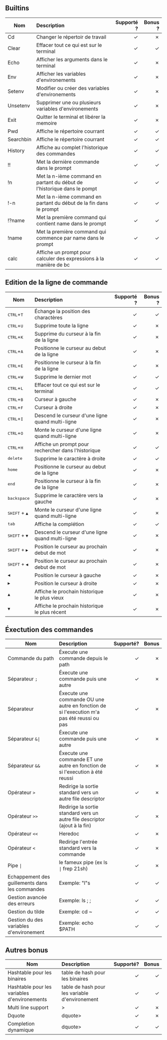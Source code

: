 ## Builtins

| Nom           | Description            | Supporté ?  | Bonus ?  |
| ------------- |:----------------      | -----:| -----:|
|Cd       | Changer le répertoir de travail | ✓ | ✗ |
|Clear    | Effacer tout ce qui est sur le terminal          |   ✓ | ✓ |
|Echo     | Afficher les arguments dans le terminal  | ✓ | ✗ |
|Env      | Afficher les variables d'environements  | ✓ | ✗ |
|Setenv   | Modifier ou créer des variables d'environements  | ✓ | ✗ |
|Unsetenv | Supprimer une ou plusieurs variables d'environements  | ✓ | ✗ |
|Exit     | Quitter le terminal et libérer la memoire | ✓ | ✗ |
|Pwd      | Affiche le répertoire courrant | ✓ | ✓ |
|Searchbin| Affiche le répertoire courrant | ✓ | ✓ |
|History  | Affiche au complet l'historique des commandes | ✓ | ✓ |
|!!       | Met la dernière commande dans le prompt | ✓ | ✓ |
|!n       | Met la n-ième command en partant du début de l'historique dans le pompt| ✓ | ✓ |
|!-n      | Met la n-ième command en partant du début de la fin dans le prompt| ✓ | ✓ |
|!?name   | Met la première command qui contient name dans le prompt | ✓ | ✓ |
|!name    | Met la première command qui commence par name dans le prompt | ✓ | ✓ |
|calc     | Affiche un prompt pour calculer des expressions à la manière de bc | ✓ | ✓ |

## Edition de la ligne de commande

| Nom                            | Description                         | Supporté ?  | Bonus ?  |
| -------------                  |:----------------                    | -----:| -----:|
| <kbd>CTRL</kbd>+<kbd>T</kbd>   | Échange la position des charactères | ✓ | ✓ |
| <kbd>CTRL</kbd>+<kbd>U</kbd>   | Supprime toute la ligne             | ✓ | ✗ |
| <kbd>CTRL</kbd>+<kbd>K</kbd>   | Supprime du curseur à la fin de la ligne | ✓ | ✗ |
| <kbd>CTRL</kbd>+<kbd>A</kbd>   | Positionne le curseur au debut de la ligne | ✓ | ✗ |
| <kbd>CTRL</kbd>+<kbd>E</kbd>   | Positionne le curseur à la fin de la ligne | ✓ | ✗ |
| <kbd>CTRL</kbd>+<kbd>W</kbd>   | Supprime le dernier mot | ✓ | ✓ |
| <kbd>CTRL</kbd>+<kbd>L</kbd>   | Effacer tout ce qui est sur le terminal | ✓ | ✓ |
| <kbd>CTRL</kbd>+<kbd>B</kbd>   | Curseur à gauche | ✓ | ✗ |
| <kbd>CTRL</kbd>+<kbd>F</kbd>   | Curseur à droite | ✓ | ✗ |
| <kbd>CTRL</kbd>+<kbd>I</kbd>   | Descend le curseur d'une ligne quand multi-ligne | ✓ | ✗ |
| <kbd>CTRL</kbd>+<kbd>O</kbd>   | Monte le curseur d'une ligne quand multi-ligne | ✓ | ✗ |
| <kbd>CTRL</kbd>+<kbd>H</kbd>   | Affiche un prompt pour rechercher dans l'historique | ✓ | ✓ |
| <kbd>delete</kbd>              | Supprime le caractère à droite | ✓ | ✓ |
| <kbd>home</kbd>                | Positionne le curseur au debut de la ligne | ✓ | ✗ |
| <kbd>end</kbd>                 | Positionne le curseur à la fin de la ligne | ✓ | ✗ |
| <kbd>backspace</kbd>           | Supprime le caractère vers la gauche| ✓ | ✗ |
| <kbd>SHIFT</kbd> + <kbd>▲</kbd>| Monte le curseur d'une ligne quand multi-ligne | ✓ | ✗ |
| <kbd>tab</kbd>                 | Affiche la complétion | ✓ | ✓ |
| <kbd>SHIFT</kbd> + <kbd>▼</kbd>| Descend le curseur d'une ligne quand multi-ligne | ✓ | ✗ |
| <kbd>SHIFT</kbd> + <kbd>▶</kbd>| Position le curseur au prochain debut de mot | ✓ | ✗ |
| <kbd>SHIFT</kbd> + <kbd>◀</kbd>| Position le curseur au prochain debut de mot | ✓ | ✗ |
| <kbd>◀</kbd>                   | Position le curseur à gauche | ✓ | ✗ |
| <kbd>▶</kbd>                   | Position le curseur à droite | ✓ | ✗ |
| <kbd>▲</kbd>                   | Affiche le prochain historique le plus vieux | ✓ | ✗ |
| <kbd>▼</kbd>                   | Affiche le prochain historique le plus récent | ✓ | ✗ |

## Éxectution des commandes

| Nom           | Description            | Supporté?  | Bonus  |
| ------------- |:----------------      | -----:| -----:|
| Commande du path | Éxecute une commande depuis le path | ✓ | ✗ |
| Séparateur `;` | Éxecute une commande puis une autre | ✓ | ✗ |
| Séparateur  | Éxecute une commande OU une autre en fonction de si l'execution m'a pas été reussi ou pas | ✓ | ✗ |
| Séparateur <code>&&#124;</code> | Éxecute une commande puis une autre | ✓ |  ✗ |
| Séparateur `&&` | Éxecute une commande ET une autre en fonction de si l'execution à été reussi| ✓ | ✗ |
| Opérateur `>` | Redirige la sortie standard vers un autre file descriptor| ✓ | ✗ |
| Opérateur `>>` | Redirige la sortie standard vers un autre file descriptor (ajout à la fin)| ✓ | ✗ |
| Opérateur `<<` | Heredoc |  ✓ | ✗ |
| Opérateur `<` | Redirige l'entrée standard vers la commande| ✓ | ✗ |
| Pipe <code>&#124;</code>| le fameux pipe (ex ls <code>&#124;</code> frep 21sh)| ✓ | ✗ |
| Echappement des guillements dans les commandes | Exemple: "l"s                | ✓ | ✓ |
| Gestion avancée des erreurs | Exemple: ls ; ;                                 | ✓ | ✓ |
| Gestion du tilde | Exemple: cd ~                                              | ✓ | ✓ |
| Gestion du des variables d'environement | Exemple: echo $PATH                 | ✓ | ✓ |

## Autres bonus


| Nom                                          | Description                                    | Supporté? | Bonus   |
| -------------                                |:----------------                               | -----:    | -----:  |
| Hashtable pour les binaires                  | table de hash pour les binaires                | ✓         | ✓       |
| Hashtable pour les variables d'environements | table de hash pour les variable d'environement | ✓         | ✓       |
| Multi line support                           | >                                              | ✓         | ✗       |
| Dquote                                       | dquote>                                        | ✓         | ✗       |
| Completion dynamique                         | dquote>                                        | ✓         | ✓       |
